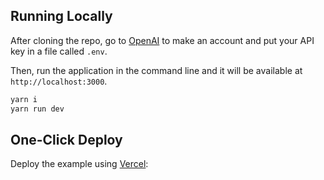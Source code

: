 ## Running Locally

After cloning the repo, go to [OpenAI](https://beta.openai.com/account/api-keys) to make an account and put your API key in a file called `.env`.

Then, run the application in the command line and it will be available at `http://localhost:3000`.

```bash
yarn i
yarn run dev
```

## One-Click Deploy

Deploy the example using [Vercel](https://vercel.com?utm_source=github&utm_medium=readme&utm_campaign=vercel-examples):
